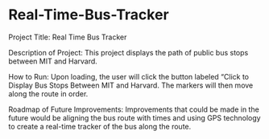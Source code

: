 # Real-Time-Bus-Tracker
Project Title: Real Time Bus Tracker

Description of Project: This project displays the path of public bus stops between MIT and Harvard.

How to Run:  Upon loading, the user will click the button labeled “Click to Display Bus Stops Between MIT and Harvard.  The markers will then move along the route in order.

Roadmap of Future Improvements:  Improvements that could be made in the future would be aligning the bus route with times and using GPS technology to create a real-time tracker of the bus along the route.
